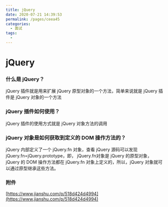 ```yaml
---
title: jQuery
date: 2020-07-21 14:39:53
permalink: /pages/ceea45
categories: 
  - 面试
tags: 
  - 
---
```


# jQuery


### 什么是 jQuery？
jQuery 插件就是用来扩展 jQuery 原型对象的一个方法，简单来说就是 jQuery 插件是 jQuery 对象的一个方法


### jQuery 插件如何使用？
jQuery 插件的使用方式就是 jQuery 对象方法的调用


### jQuery 对象是如何获取到定义的 DOM 操作方法的？
jQuery 内部定义了一个 jQuery.fn 对象，查看 jQuery 源码可以发现 jQuery.fn=jQuery.prototype，即， jQuery.fn对象是 jQuery 的原型对象，jQuery 的 DOM 操作方法都在 jQuery.fn 对象上定义的，所以，jQuery 对象就可以通过原型继承这些方法。


### 附件
[https://www.jianshu.com/p/518d424d4994](https://www.jianshu.com/p/518d424d4994)

